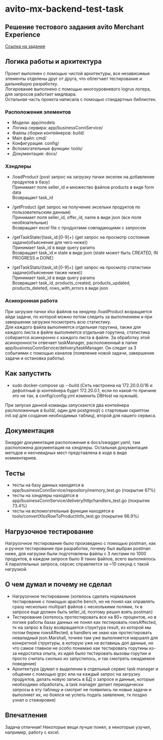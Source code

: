 # avito-mx-backend-test-task

## Решение тестового задания avito Merchant Experience

[Ссылка на задание](https://github.com/avito-tech/mx-backend-trainee-assignment)

## Логика работы и архитектура

Проект выполнен с помощью чистой архитектуры, все независимые элементы отделены
друг от друга, что облегчает тестирование и дальнейшую разработку.  
Логирование выполнено с помощью многоуровневого logrus логера, для запросов работает мидлвара.  
Остальная часть проекта написала с помощью стандартных библиотек.

### Расположения элементов

- Модели: app/models
- Логика сервира: app/businessConnService/
- Файлы сборки контейнеров: build/
- Main файл: cmd/
- Конфигурация: config/
- Вспомогательные функции: tools/
- Документация: docs/

### Хэндлеры

- /loadProduct (post запрос на загрузку пачки экселек на добавление продуктов в базу)  
Принимает поле seller_id и множество файлов products в виде form data  
Возвращает task_id

- /getProduct (get запрос на получение эксельки продуктов по пользовательским данным)  
Принимает поля seller_id, offer_id, name в виде json (все поля необязательные)  
Возвращает excel file с продуктами совпадающими с запросом

- /getTaskState/{task_id:[0-9]+} (get запрос на просмотр состояния задачи(объяснение для чего ниже))  
Принимает task_id в виде query params  
Возвращает task_id и state в виде json (state может быть CREATED, IN PROGRESS и DONE)

- /getTaskStats/{task_id:[0-9]+} (get запрос на просмотр статистики задачи(объяснение также ниже))  
Принимает task_id в виде query params  
Возвращает task_id, products_created, products_updated, products_deleted, rows_with_errors в виде json

### Асинхронная работа

При загрузке пачки xlsx файлов на хендлер /loadProduct возращается айди задачи, по которой можно
потом следить за выполнением и при завершении загрузки посмотреть всю статистику.  
Для каждого файла выполняется отдельная горутина, также для каждого листа в файле выполняется отдельная горутина, 
статистика собирается асинхронно с каждого листа в файле. За обработку этой асинхронности отвечает taskManager, 
расположенный в папке app/businessConnService/delivery/taskManager. Он следит за 3 событиями с помощью каналов
(появление новой задачи, завершение задачи и остановка работы).

## Как запустить

- sudo docker-compose up --build (Сеть настроена на 172.20.0.0/16 и дефолтный 
ip контейнера будет 172.20.0.1, если по какой-то причине это не так, в config/config.yml
изменить DBHost на нужный).

При запуске данной команды запускаются два контейнера расположенные в build/, один для postgresql(
с стартовым скриптом init.sql для создания необходимых таблиц), второй для нашего сервиса.

## Документация

Swagger документация расположения в docs/swagger.yaml, там расположена документация на хэндлеры.
Остальная докумантация методов и неочевидных мест представлена в коде в виде комментариев.

## Teсты

- тесты на базу данных находятся в app/businessConnService/repository/memory_test.go (покрытие 67%)
- тесты на хэндлеры находятся в app/businessConnService/delivery/http/handlers_test.go (покрытие 73.4%)
- тесты на вспомогательные функции находятся в tools/convertXlsxRowToProductInfo_test.go (покрытие 96.9%)

## Нагрузочное тестирование

Нагрузочное тестирование было произведено с помощью postman, как и ручное тестирование при разработке, почему был
выбран postman ниже, для нагрузки были подготовлены файлы с 3 листами по 1000 продуктов, в каждом запросе было 8
таких файлов, всего выполнялось 4 параллельных запроса, серсис справляется за ~10 секунд с такой нагрузкой.

## О чем думал и почему не сделал

- Нагрузочное тестирование (хотелось сделать нормальное тестирование с помощью apache bench, но не понял как оправлять
сразу несколько multipart файлов с несколькими полями, тк в запросе еще должен быть seller_id, поэтому решил взять postman)
- Тестирование (хотелось протестировать все на 80+ процентов, но в логике работы базах данных не понял как тестировать rowsAffected, 
тк на запрос в базу возвращается структура result, из которой мы потом берем rowsAffected, в handlers не знаю как протестировать 
невалидный json.Marshall, точнее там уже выполняется маршалл для конкретной структуры, в которую уже не вставишь доп данные,
но что самое главное не особо понимаю как тестировать горутины из-за недостатка опыта, из идей было тестировать вызовы горутин и 
просто считать сколько их запустилось, и так смотреть ожидаемое поведение)
- Архитектура (думал о выделении в отдельный сервис task manager и общении с помощью grpc или на каждый запрос на загрузку продуктов,
делать новую запись в БД о запросе и данные, которые необходимо обработать, а task manager делает периодически запросы в эту
таблицу и смотрит не появились ли новые задачи и выполняет их, но боялся не успеть подать заявление, тк поздно узнал о стажировке)

## Впечатления

Задача отличная! Некоторые вещи лучше понял, а некоторые узучил, например, работу с excel.